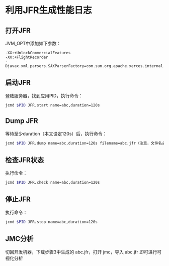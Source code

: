 # 利用JFR生成性能日志

## 打开JFR

JVM_OPT中添加如下参数：

```
-XX:+UnlockCommercialFeatures
-XX:+FlightRecorder
-Djavax.xml.parsers.SAXParserFactory=com.sun.org.apache.xerces.internal.jaxp.SAXParserFactoryImpl
```

##  启动JFR

登陆服务器，找到应用PID，执行命令：

```bash
jcmd $PID JFR.start name=abc,duration=120s
```

## Dump JFR

等待至少duration（本文设定120s）后，执行命令：

```bash
jcmd $PID JFR.dump name=abc,duration=120s filename=abc.jfr（注意，文件名必须为.jfr后缀）
```

## 检查JFR状态

执行命令：

```bash
jcmd $PID JFR.check name=abc,duration=120s
```

## 停止JFR

执行命令：

```bash
jcmd $PID JFR.stop name=abc,duration=120s
```

## JMC分析

切回开发机器，下载步骤3中生成的 abc.jfr，打开 jmc，导入 abc.jfr 即可进行可视化分析
